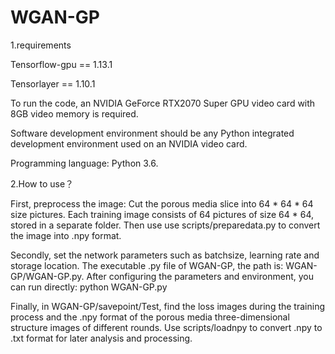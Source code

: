# WGAN-GP


1.requirements

Tensorflow-gpu == 1.13.1

Tensorlayer == 1.10.1

To run the code, an NVIDIA GeForce RTX2070 Super GPU video card with 8GB video memory is required. 

Software development environment should be any Python integrated development environment used on an NVIDIA video card. 

Programming language: Python 3.6. 


2.How to use？


First, preprocess the image: Cut the porous media slice into 64 * 64 * 64 size pictures. Each training image consists of 64 pictures of size 64 * 64, stored in a separate folder. Then use use scripts/preparedata.py to convert the image into .npy format.


Secondly, set the network parameters such as batchsize, learning rate and storage location. The executable .py file of WGAN-GP, the path is: WGAN-GP/WGAN-GP.py. After configuring the parameters and environment, you can run directly: python WGAN-GP.py


Finally, in WGAN-GP/savepoint/Test, find the loss images during the training process and the .npy format of the porous media three-dimensional structure images of different rounds. Use scripts/loadnpy to convert .npy to .txt format for later analysis and processing.

